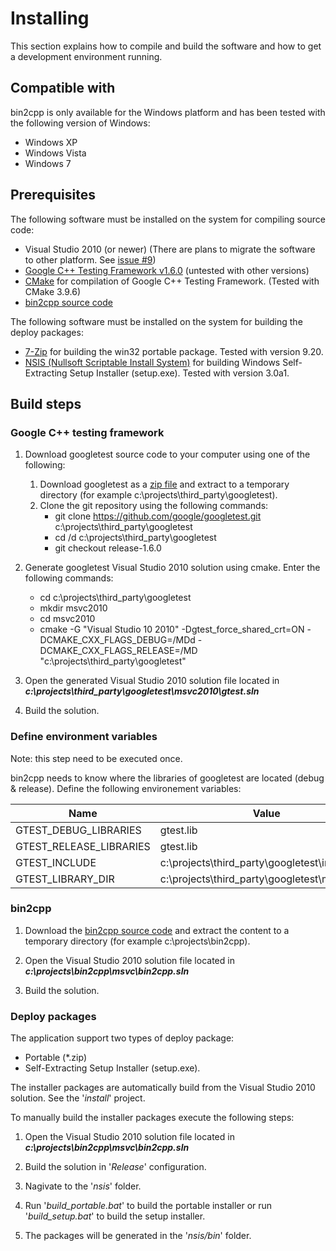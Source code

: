# Installing

This section explains how to compile and build the software and how to get a development environment running.

## Compatible with

bin2cpp is only available for the Windows platform and has been tested with the following version of Windows:

*   Windows XP
*   Windows Vista
*   Windows 7

## Prerequisites

The following software must be installed on the system for compiling source code:

* Visual Studio 2010 (or newer) (There are plans to migrate the software to other platform. See [issue #9](https://github.com/end2endzone/bin2cpp/issues/9))
* [Google C++ Testing Framework v1.6.0](https://github.com/google/googletest/tree/release-1.6.0) (untested with other versions)
* [CMake](http://www.cmake.org/) for compilation of Google C++ Testing Framework. (Tested with CMake 3.9.6)
* [bin2cpp source code](https://github.com/end2endzone/bin2cpp/tags)

The following software must be installed on the system for building the deploy packages:

* [7-Zip](http://www.7-zip.org/) for building the win32 portable package. Tested with version 9.20.
* [NSIS (Nullsoft Scriptable Install System)](http://nsis.sourceforge.net/) for building Windows Self-Extracting Setup Installer (setup.exe). Tested with version 3.0a1.

## Build steps

### Google C++ testing framework

1) Download googletest source code to your computer using one of the following:
   1) Download googletest as a [zip file](https://github.com/google/googletest/archive/release-1.6.0.zip) and extract to a temporary directory (for example c:\projects\third_party\googletest).
   2) Clone the git repository using the following commands:
      * git clone https://github.com/google/googletest.git c:\projects\third_party\googletest
      * cd /d c:\projects\third_party\googletest
      * git checkout release-1.6.0

2) Generate googletest Visual Studio 2010 solution using cmake. Enter the following commands:
   * cd c:\projects\third_party\googletest
   * mkdir msvc2010
   * cd msvc2010
   * cmake -G "Visual Studio 10 2010" -Dgtest_force_shared_crt=ON -DCMAKE_CXX_FLAGS_DEBUG=/MDd -DCMAKE_CXX_FLAGS_RELEASE=/MD "c:\projects\third_party\googletest"

3) Open the generated Visual Studio 2010 solution file located in 
   ***c:\projects\third_party\googletest\msvc2010\gtest.sln***

4) Build the solution.

### Define environment variables
Note: this step need to be executed once.

bin2cpp needs to know where the libraries of googletest are located (debug & release).
Define the following environement variables:

| Name                     | Value                                        |
|--------------------------|----------------------------------------------|
|  GTEST_DEBUG_LIBRARIES   | gtest.lib                                    |
|  GTEST_RELEASE_LIBRARIES | gtest.lib                                    |
|  GTEST_INCLUDE           | c:\projects\third_party\googletest\include   |
|  GTEST_LIBRARY_DIR       | c:\projects\third_party\googletest\msvc2010  |
 
### bin2cpp

1) Download the [bin2cpp source code](https://github.com/end2endzone/bin2cpp/tags) and extract the content to a temporary directory (for example c:\projects\bin2cpp).

2) Open the Visual Studio 2010 solution file located in 
   ***c:\projects\bin2cpp\msvc\bin2cpp.sln***

3) Build the solution.

### Deploy packages

The application support two types of deploy package:

* Portable (*.zip)
* Self-Extracting Setup Installer (setup.exe).

The installer packages are automatically build from the Visual Studio 2010 solution. See the '*install*' project.

To manually build the installer packages execute the following steps:

1) Open the Visual Studio 2010 solution file located in 
   ***c:\projects\bin2cpp\msvc\bin2cpp.sln***

2) Build the solution in '*Release*' configuration.

3) Nagivate to the '*nsis*' folder.

4) Run '*build_portable.bat*' to build the portable installer or
   run '*build_setup.bat*' to build the setup installer.

5) The packages will be generated in the '*nsis/bin*' folder.
